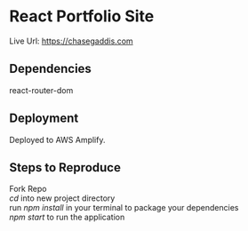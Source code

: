 # React Portfolio Site
Live Url: https://chasegaddis.com </br>

## Dependencies
react-router-dom

## Deployment
Deployed to AWS Amplify.

## Steps to Reproduce
Fork Repo </br>
*cd* into new project directory </br>
 run *npm install* in your terminal to package your dependencies </br>
 *npm start* to run the application




